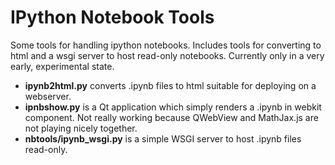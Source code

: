 IPython Notebook Tools
======================

Some tools for handling ipython notebooks. Includes tools for
converting to html and a wsgi server to host read-only
notebooks. Currently only in a very early, experimental state.

* **ipynb2html.py** converts .ipynb files to html suitable for
    deploying on a webserver.
* **ipnbshow.py** is a Qt application which simply renders a .ipynb in
    webkit component. Not really working because QWebView and
    MathJax.js are not playing nicely together. 
* **nbtools/ipynb_wsgi.py** is a simple WSGI server to host .ipynb
    files read-only.

